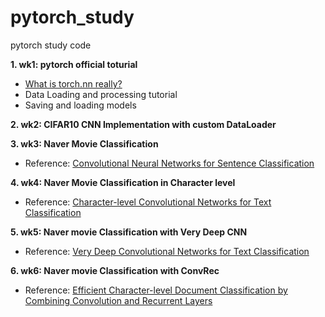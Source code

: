 # pytorch_study
pytorch study code

**1. wk1: pytorch official toturial**
  * [What is torch.nn really?](https://pytorch.org/tutorials/beginner/nn_tutorial.html)
  * Data Loading and processing tutorial
  * Saving and loading models


**2. wk2: CIFAR10 CNN Implementation with custom DataLoader**

**3. wk3: Naver Movie Classification**
 * Reference: [Convolutional Neural Networks for Sentence Classification](https://arxiv.org/abs/1408.5882)

**4. wk4: Naver Movie Classification in Character level**
 * Reference: [Character-level Convolutional Networks for Text Classification](https://arxiv.org/abs/1509.01626)

**5. wk5: Naver movie Classification with Very Deep CNN**
* Reference: [Very Deep Convolutional Networks for Text Classification](https://arxiv.org/abs/1606.01781) 

**6. wk6: Naver movie Classification with ConvRec**
* Reference: [Efficient Character-level Document Classification by Combining Convolution and Recurrent Layers](https://arxiv.org/abs/1602.00367) 